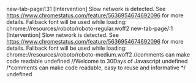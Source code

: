 new-tab-page/:31 [Intervention] Slow network is detected. See https://www.chromestatus.com/feature/5636954674692096 for more details. Fallback font will be used while loading: chrome://resources/roboto/roboto-regular.woff2
new-tab-page/:1 [Intervention] Slow network is detected. See https://www.chromestatus.com/feature/5636954674692096 for more details. Fallback font will be used while loading: chrome://resources/roboto/roboto-medium.woff2
//comments can make code readable
undefined
//Welcome to 30Days of Javascript
undefined
/*comments can make code readable, easy to reuse and informative */
undefined
